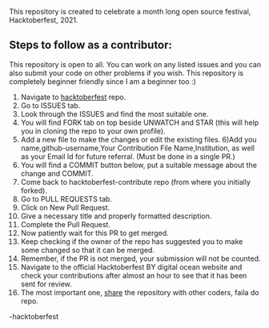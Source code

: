 This repository is created to celebrate a month long open source festival, Hacktoberfest, 2021.

## Steps to follow as a contributor:

This repository is open to all. You can work on any listed issues and you can also submit your code on other problems if you wish. This repository is completely beginner friendly since I am a beginner too :)

1) Navigate to [hacktoberfest](https://github.com/0anubhav0/hacktoberfest) repo.
2) Go to ISSUES tab.
3) Look through the ISSUES and find the most suitable one.
4) You will find FORK tab on top beside UNWATCH and STAR (this will help you in cloning the repo to your own profile).
5) Add a new file to make the changes or edit the existing files.
6)Add you name,github-username,Your Contribution File Name,Institution, as well as your Email Id for future referral. (Must be done in a single PR.)
7) You will find a COMMIT button below, put a suitable message about the change and COMMIT.
8) Come back to hacktoberfest-contribute repo (from where you initially forked).
9) Go to PULL REQUESTS tab.
10) Click on New Pull Request.
11) Give a necessary title and properly formatted description.
12) Complete the Pull Request.
13) Now patiently wait for this PR to get merged.
14) Keep checking if the owner of the repo has suggested you to make some changed so that it can be merged.
15) Remember, if the PR is not merged, your submission will not be counted.
16) Navigate to the official Hacktoberfest BY digital ocean website and check your contributions after almost an hour to see that it has been sent for review.
17) The most important one, [share](https://github.com/0anubhav0/hacktoberfest) the repository with other coders, faila do repo.

-hacktoberfest
